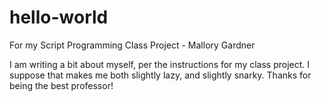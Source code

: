 # hello-world
For my Script Programming Class Project - Mallory Gardner

I am writing a bit about myself, per the instructions for my class project. I suppose that makes me both slightly lazy, and slightly snarky. Thanks for being the best professor!
